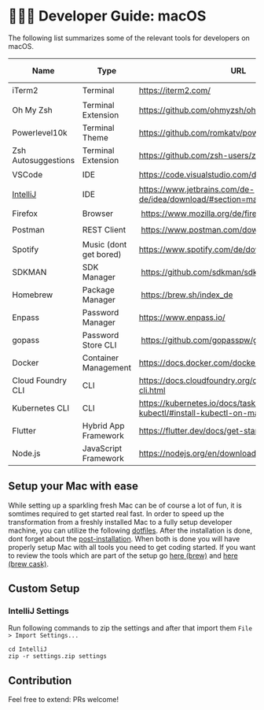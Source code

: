# 👨‍💻 Developer Guide: macOS

The following list summarizes some of the relevant tools for developers on macOS.

| Name | Type | URL | Part of dotfiles |
| ---- | ---- | --- | ---------------- |
| iTerm2 | Terminal | https://iterm2.com/ | ✔️ |
| Oh My Zsh | Terminal Extension | https://github.com/ohmyzsh/ohmyzsh | ✔️ |
| Powerlevel10k | Terminal Theme | https://github.com/romkatv/powerlevel10k | ✔️ |
| Zsh Autosuggestions | Terminal Extension | https://github.com/zsh-users/zsh-autosuggestions | ✔️ |
| VSCode | IDE | https://code.visualstudio.com/download | ✔️ |
| [IntelliJ](#intellij-settings) | IDE | https://www.jetbrains.com/de-de/idea/download/#section=mac | ✔️ |
| Firefox | Browser | https://www.mozilla.org/de/firefox/download/thanks/ | ✔️ |
| Postman | REST Client | https://www.postman.com/downloads/ | ✔️ |
| Spotify | Music (dont get bored) | https://www.spotify.com/de/download/mac/ | ✔️ |
| SDKMAN | SDK Manager | https://github.com/sdkman/sdkman-cli | - |
| Homebrew | Package Manager | https://brew.sh/index_de | ✔️ |
| Enpass | Password Manager | https://www.enpass.io/ | ✔️ |
| gopass | Password Store CLI | https://github.com/gopasspw/gopass | ✔️ |
| Docker | Container Management | https://docs.docker.com/docker-for-mac/ | ✔️ |
| Cloud Foundry CLI | CLI | https://docs.cloudfoundry.org/cf-cli/install-go-cli.html | ✔️ |
| Kubernetes CLI | CLI | https://kubernetes.io/docs/tasks/tools/install-kubectl/#install-kubectl-on-macos | - |
| Flutter | Hybrid App Framework | https://flutter.dev/docs/get-started/install | - |
| Node.js | JavaScript Framework | https://nodejs.org/en/download/ | ✔️ |

## Setup your Mac with ease

While setting up a sparkling fresh Mac can be of course a lot of fun, it is somtimes required to get started real fast. In order to speed up the transformation from a freshly installed Mac to a fully setup developer machine, you can utilize the following [dotfiles](https://github.com/timoknapp/dotfiles#install). After the installation is done, dont forget about the [post-installation](https://github.com/timoknapp/dotfiles#post-install). When both is done you will have properly setup Mac with all tools you need to get coding started. If you want to review the tools which are part of the setup go [here (brew)](https://github.com/timoknapp/dotfiles/blob/master/install/Brewfile) and [here (brew cask)](https://github.com/timoknapp/dotfiles/blob/master/install/Caskfile).

## Custom Setup

### IntelliJ Settings

Run following commands to zip the settings and after that import them `File > Import Settings...`

```
cd IntelliJ
zip -r settings.zip settings
```

## Contribution

Feel free to extend: PRs welcome!
